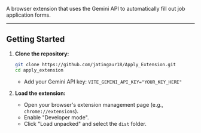 A browser extension that uses the Gemini API to automatically fill out job application forms.

-----

## Getting Started

1.  **Clone the repository:**

    ```bash
    git clone https://github.com/jatingaur18/Apply_Extension.git
    cd apply_extension
    ```
    * Add your Gemini API key: `VITE_GEMINI_API_KEY="YOUR_KEY_HERE"`


5.  **Load the extension:**

      * Open your browser's extension management page (e.g., `chrome://extensions`).
      * Enable "Developer mode".
      * Click "Load unpacked" and select the `dist` folder.